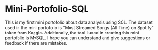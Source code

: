 # Mini-Portofolio-SQL
This is my first mini portofolio about data analysis using SQL. The dataset used in the mini portofolio is "Most Streamed Songs (All Time) on Spotify" taken from Kaggle. Additionally, the tool I used in creating this mini portofolio is MySQL. I hope you can understand and give suggestions or feedback if there are mistakes.
